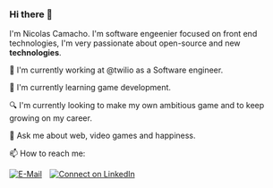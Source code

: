 ### Hi there 👋


I'm Nicolas Camacho. I'm software engeenier focused on front end technologies, I'm very passionate about open-source and new <strong>technologies</strong>.

🔭 I'm currently working at @twilio as a Software engineer.

🌱 I'm currently learning game development.

🔍 I'm currently looking to make my own ambitious game and to keep growing on my career.

💬 Ask me about web, video games and happiness.

📫 How to reach me:

[![E-Mail](https://img.shields.io/badge/--email?label=E-mail&logo=Gmail&style=social)](mailto:nicolas.aguilar1999@gmail.com) [![Connect on LinkedIn](https://img.shields.io/badge/--linkedin?label=LinkedIn&logo=LinkedIn&style=social)](https://www.linkedin.com/in/nicolas-camacho-aguilar/)
